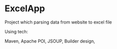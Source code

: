 # ExcelApp
Project which parsing data from website to excel file

Using tech: 

Maven, Apache POI, JSOUP, Builder design,
